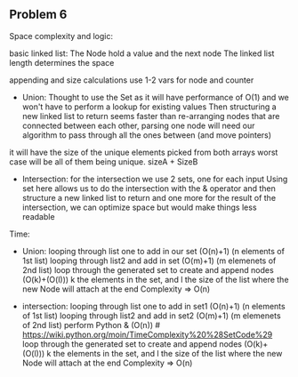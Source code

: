## Problem 6

Space complexity and logic:

basic linked list:
The Node hold a value and the next node
The linked list length determines the space

appending and size calculations use 1-2 vars for node and counter

- Union:
  Thought to use the Set as it will have performance of O(1) and we won't have to perform a lookup for existing values
  Then structuring a new linked list to return seems faster than re-arranging nodes that are connected between each other, parsing one node will need our algorithm to pass through all the ones between (and move pointers)

it will have the size of the unique elements picked from both arrays
worst case will be all of them being unique. sizeA + SizeB

- Intersection:
  for the intersection we use 2 sets, one for each input
  Using set here allows us to do the intersection with the & operator and then structure a new linked list to return
  and one more for the result of the intersection,
  we can optimize space but would make things less readable

Time:

- Union:
  looping through list one to add in our set (O(n)+1) (n elements of 1st list)
  looping through list2 and add in set (O(m)+1) (m elemenets of 2nd list)
  loop through the generated set to create and append nodes (O(k)+(O(l))) k the elements in the set, and l the size of the list where the new Node will attach at the end
  Complexity => O(n)

- intersection:
  looping through list one to add in set1 (O(n)+1) (n elements of 1st list)
  looping through list2 and add in set2 (O(m)+1) (m elemenets of 2nd list)
  perform Python & (O(n)) # https://wiki.python.org/moin/TimeComplexity%20%28SetCode%29
  loop through the generated set to create and append nodes (O(k)+(O(l))) k the elements in the set, and l the size of the list where the new Node will attach at the end
  Complexity => O(n)
